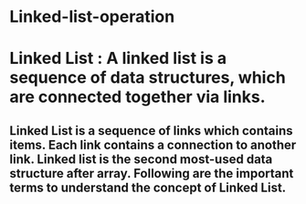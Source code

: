 # Linked-list-operation

# Linked List : A linked list is a sequence of data structures, which are connected together via links.

## Linked List is a sequence of links which contains items. Each link contains a connection to another link. Linked list is the second most-used data structure after array.   Following are the important terms to understand the concept of Linked List.
